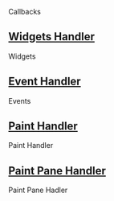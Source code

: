 Callbacks

## [Widgets Handler](#widgets-handler)

Widgets

## [Event Handler](#event-handler)

Events

## [Paint Handler](#paint-handler)

Paint Handler

## [Paint Pane Handler](#paintPane-handler)

Paint Pane Hadler
